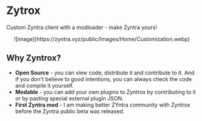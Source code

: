 # Zytrox

Custom Zyntra client with a modloader - make Zyntra yours!

<div align="center">
    ![image](https://zyntra.xyz/public/Images/Home/Customization.webp)
</div>

## Why Zyntrox?

- **Open Source** - you can view code, distribute it and contribute to it. And if you don't believe to good intentions, you can always check the code and compile it yourself.
- **Modable** - you can add your own plugins to Zyntrox by contributing to it or by pasting special external plugin JSON.
- **First Zyntra mod** - I am making better ZYntra community with Zyntrox before the Zyntra public beta was released.